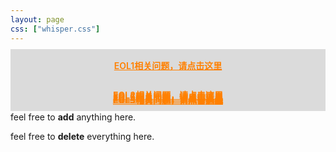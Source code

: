 ```yaml
---
layout: page
css: ["whisper.css"]
---
```


<div class="row">
  <div class="col s12">
      <div class="card hoverable" style="background: #dbdbdb">
        <div class="card-content"
          style="text-align: center;margin: -5px;font-weight: 600;font-optical-sizing: inherit;padding:16px">
            <a href="{{site.baseurl}}/workspace/every_year/EOL1" style="color: #FF8000;">EOL1相关问题，请点击这里</a>
        </div>
      </div>
  </div>
</div>


<div class="row">
  <div class="col s12">
      <div class="card hoverable" style="background: #dbdbdb">
        <div class="card-content"
          style="text-align: center;margin: -5px;font-weight: 600;font-optical-sizing: inherit;padding:16px">
            <a href="{{site.baseurl}}/workspace/every_year/EOL2" style="color: #FF8000;">EOL2相关问题，请点击这里</a>
        </div>
      </div>
  </div>
</div>


<div class="row">
  <div class="col s12">
      <div class="card hoverable" style="background: #dbdbdb">
        <div class="card-content"
          style="text-align: center;margin: -5px;font-weight: 600;font-optical-sizing: inherit;padding:6px;margin-top: -34px;">
            <a href="{{site.baseurl}}/workspace/every_year/EOL3" style="color: #FF8000;">EOL3相关问题，请点击这里</a>
        </div>
      </div>
  </div>
</div>


<div class="row">
  <div class="col s12">
      <div class="card hoverable" style="background: #dbdbdb">
        <div class="card-content"
          style="text-align: center;margin: -5px;font-weight: 600;font-optical-sizing: inherit;padding:6px;margin-top: -34px;">
            <a href="{{site.baseurl}}/workspace/every_year/EOL4" style="color: #FF8000;">EOL4相关问题，请点击这里</a>
        </div>
      </div>
  </div>
</div>


<div class="row">
  <div class="col s12">
      <div class="card hoverable" style="background: #dbdbdb">
        <div class="card-content"
          style="text-align: center;margin: -5px;font-weight: 600;font-optical-sizing: inherit;padding:6px;margin-top: -34px;">
            <a href="{{site.baseurl}}/workspace/every_year/EOL5" style="color: #FF8000;">EOL5相关问题，请点击这里</a>
        </div>
      </div>
  </div>
</div>


<div class="row">
  <div class="col s12">
      <div class="card hoverable" style="background: #dbdbdb">
        <div class="card-content"
          style="text-align: center;margin: -5px;font-weight: 600;font-optical-sizing: inherit;padding:6px;margin-top: -34px;">
            <a href="{{site.baseurl}}/workspace/every_year/EOL6" style="color: #FF8000;">EOL6相关问题，请点击这里</a>
        </div>
      </div>
  </div>
</div>

<p class='pp'>feel free to <b>add</b> anything here.</p>
<p class='pp'>feel free to <b>delete</b> everything here.</p>
